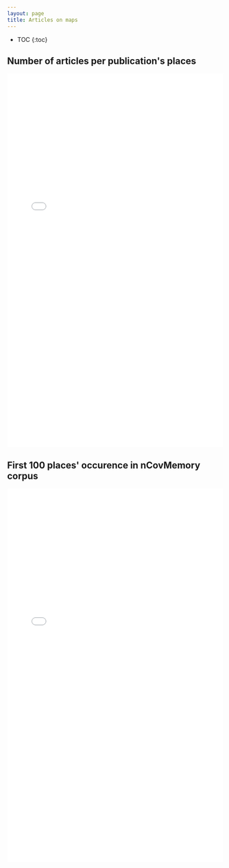 ```yaml
---
layout: page
title: Articles on maps
---
```


* TOC
{:toc}

## Number of articles per publication's places

<iframe src="/website-nCovMemory-analysis/files/freq_places_of_publication.html" height="870px" width="100%" style="border:none;"> </iframe>

## First 100 places' occurence in nCovMemory corpus
<iframe src="/website-nCovMemory-analysis/files/places_1st100freq.html" height="870px" width="100%" style="border:none;"> </iframe>
